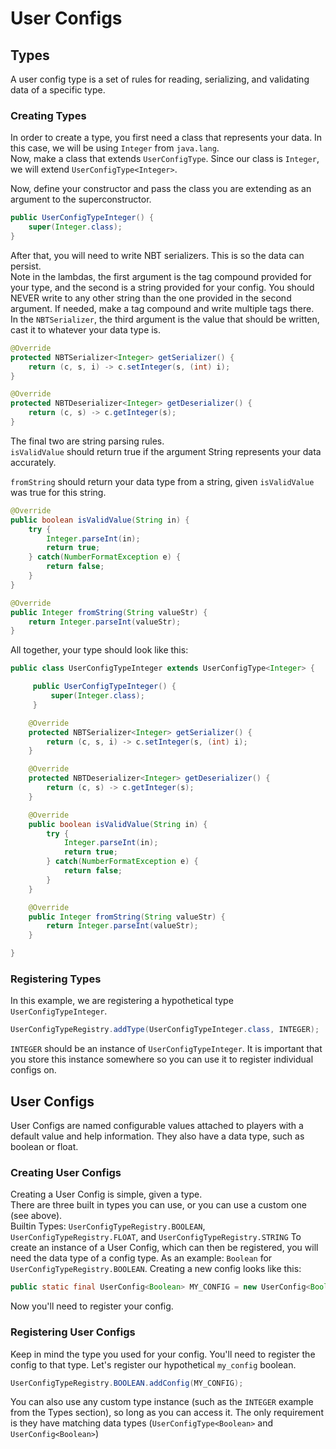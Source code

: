 # User Configs

## Types

A user config type is a set of rules for reading, serializing, and validating data of a specific type.

### Creating Types

In order to create a type, you first need a class that represents your data. In this case, we will be using `Integer` from `java.lang`.<br>
Now, make a class that extends `UserConfigType`. Since our class is `Integer`, we will extend `UserConfigType<Integer>`.<br>

Now, define your constructor and pass the class you are extending as an argument to the superconstructor.<br>

```java
public UserConfigTypeInteger() {
    super(Integer.class);
}
```

After that, you will need to write NBT serializers. This is so the data can persist.<br>
Note in the lambdas, the first argument is the tag compound provided for your type, and the second is a string provided for your config. You should NEVER write to any other string than the one provided in the second argument. If needed, make a tag compound and write multiple tags there.<br>
In the `NBTSerializer`, the third argument is the value that should be written, cast it to whatever your data type is.<br>

```java
@Override
protected NBTSerializer<Integer> getSerializer() {
	return (c, s, i) -> c.setInteger(s, (int) i);
}

@Override
protected NBTDeserializer<Integer> getDeserializer() {
	return (c, s) -> c.getInteger(s);
}
```

The final two are string parsing rules.<br>
`isValidValue` should return true if the argument String represents your data accurately.<br>

`fromString` should return your data type from a string, given `isValidValue` was true for this string.

```java
@Override
public boolean isValidValue(String in) {
	try {
		Integer.parseInt(in);
		return true;
	} catch(NumberFormatException e) {
		return false;
	}
}

@Override
public Integer fromString(String valueStr) {
	return Integer.parseInt(valueStr);
}
```


All together, your type should look like this:

```java
public class UserConfigTypeInteger extends UserConfigType<Integer> {

	 public UserConfigTypeInteger() {
		 super(Integer.class);
	 }

    @Override
    protected NBTSerializer<Integer> getSerializer() {
        return (c, s, i) -> c.setInteger(s, (int) i);
    }

    @Override
    protected NBTDeserializer<Integer> getDeserializer() {
        return (c, s) -> c.getInteger(s);
    }

    @Override
    public boolean isValidValue(String in) {
        try {
            Integer.parseInt(in);
            return true;
        } catch(NumberFormatException e) {
            return false;
        }
    }

    @Override
    public Integer fromString(String valueStr) {
        return Integer.parseInt(valueStr);
    }

}
```

### Registering Types

In this example, we are registering a hypothetical type `UserConfigTypeInteger`.

```java
UserConfigTypeRegistry.addType(UserConfigTypeInteger.class, INTEGER);
```

`INTEGER` should be an instance of `UserConfigTypeInteger`. It is important that you store this instance somewhere so you can use it to register individual configs on.

## User Configs

User Configs are named configurable values attached to players with a default value and help information. They also have a data type, such as boolean or float.<br>

### Creating User Configs

Creating a User Config is simple, given a type.<br>
There are three built in types you can use, or you can use a custom one (see above).<br>
Builtin Types: `UserConfigTypeRegistry.BOOLEAN`, `UserConfigTypeRegistry.FLOAT`, and `UserConfigTypeRegistry.STRING`
To create an instance of a User Config, which can then be registered, you will need the data type of a config type. As an example: `Boolean` for `UserConfigTypeRegistry.BOOLEAN`.
Creating a new config looks like this:

```java
public static final UserConfig<Boolean> MY_CONFIG = new UserConfig<Boolean>("my_config", false, "The first argument is the config name. The second argument is the default value. This is what players will start with the value set as. This is the help information displayed for your config");
```

Now you'll need to register your config.

### Registering User Configs

Keep in mind the type you used for your config. You'll need to register the config to that type. Let's register our hypothetical `my_config` boolean.

```java
UserConfigTypeRegistry.BOOLEAN.addConfig(MY_CONFIG);
```

You can also use any custom type instance (such as the `INTEGER` example from the Types section), so long as you can access it. The only requirement is they have matching data types (`UserConfigType<Boolean>` and `UserConfig<Boolean>`)